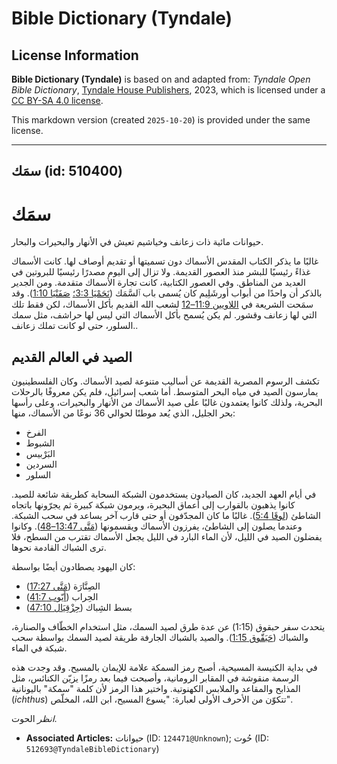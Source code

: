# Bible Dictionary (Tyndale)

## License Information

**Bible Dictionary (Tyndale)** is based on and adapted from: _Tyndale Open Bible Dictionary_, [Tyndale House Publishers](https://tyndaleopenresources.com/), 2023, which is licensed under a [CC BY-SA 4.0 license](https://creativecommons.org/licenses/by-sa/4.0/legalcode.en).

This markdown version (created `2025-10-20`) is provided under the same license.



--------------------------------

## سمَك (id: 510400)

سمَك
====

حيوانات مائية ذات زعانف وخياشيم تعيش في الأنهار والبحيرات والبحار.

غالبًا ما يذكر الكتاب المقدس الأسماك دون تسميتها أو تقديم أوصاف لها. كانت الأسماك غذاءً رئيسيًا للبشر منذ العصور القديمة. ولا تزال إلى اليوم مصدرًا رئيسيًا للبروتين في العديد من المناطق. وفي العصور الكتابية، كانت تجارة الأسماك متقدمة. ومن الجدير بالذكر أن واحدًا من أبواب أورشَلِيم كان يُسمى باب ٱلسَّمَك ([نَحَمْيَا 3:3؛](https://ref.ly/Neh3:3) [صَفَنْيَا 1:10](https://ref.ly/Zeph1:10)). وقد سمَحت الشريعة في [اللاويين 11:9–12](https://ref.ly/Lev11:9-Lev11:12) لشعب الله القديم بأكل الأسماك، لكن فقط تلك التي لها زعانف وقشور. لم يكن يُسمح بأكل الأسماك التي ليس لها حراشف، مثل سمك السلور، حتى لو كانت تملك زعانف..

الصيد في العالم القديم
----------------------

تكشف الرسوم المصرية القديمة عن أساليب متنوعة لصيد الأسماك. وكان الفلسطينيون يمارسون الصيد في مياه البحر المتوسط. أما شعب إسرائيل، فلم يكن معروفًا بالرحلات البحرية، ولذلك كانوا يعتمدون غالبًا على صيد الأسماك من الأنهار والبحيرات، وعلى رأسها بحر الجليل، الذي يُعد موطنًا لحوالي 36 نوعًا من الأسماك، منها:

* الفرخ
* الشبوط
* البَرْبيس
* السردين
* السلور

في أيام العهد الجديد، كان الصيادون يستخدمون الشبكة السحابة كطريقة شائعة للصيد. كانوا يذهبون بالقوارب إلى أعماق البحيرة، ويرمون شبكة كبيرة ثم يجرّونها باتجاه الشاطئ ([لوقَا 5:4](https://ref.ly/Luke5:4)). غالبًا ما كان المجدّفون أو حتى قارب آخر يساعد في سحب الشبكة. وعندما يصلون إلى الشاطئ، يفرزون الأسماك ويقسمونها ([مَتَّى 13:47–48](https://ref.ly/Matt13:47-Matt13:48)). وكانوا يفضلون الصيد في الليل، لأن الماء البارد في الليل يجعل الأسماك تقترب من السطح، فلا ترى الشباك القادمة نحوها.

كان اليهود يصطادون أيضًا بواسطة:

* الصِنَّارَة ([مَتَّى 17:27](https://ref.ly/Matt17:27))
* الحِراب ([أَيّوب 41:7](https://ref.ly/Job41:7))
* بسط الشِباك ([حِزْقِيَال 47:10](https://ref.ly/Ezek47:10))

يتحدث سفر حبقوق (1:15\) عن عدة طرق لصيد السمك، مثل استخدام الخطّاف والصنارة، والشباك ([حَبَقّوق 1:15](https://ref.ly/Hab1:15)). والصيد بالشباك الجارفة طريقة لصيد السمك بواسطة سحب شبكة في الماء.

في بداية الكنيسة المسيحية، أصبح رمز السمكة علامة للإيمان بالمسيح. وقد وجدت هذه الرسمة منقوشة في المقابر الرومانية، وأصبحت فيما بعد رمزًا يزيّن الكنائس، مثل المذابح والمقاعد والملابس الكهنوتية. واختير هذا الرمز لأن كلمة "سمكة" باليونانية (*ichthus*) تتكوّن من الأحرف الأولى لعبارة: "يسوع المسيح، ابن الله، المخلّص".

*انظر* الحوت.

* **Associated Articles:** حيوانات (ID: `124471@Unknown`); حُوت (ID: `512693@TyndaleBibleDictionary`)

